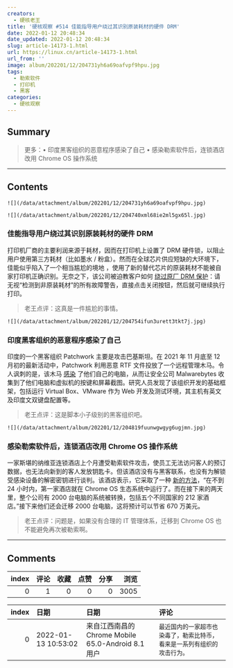 ```yaml
---
creators:
  - 硬核老王
title: '硬核观察 #514 佳能指导用户绕过其识别原装耗材的硬件 DRM'
date: 2022-01-12 20:48:34
date_updated: 2022-01-12 20:48:34
slug: article-14173-1.html
url: https://linux.cn/article-14173-1.html
url_from: ''
image: album/202201/12/204731yh6a69oafvpf9hpu.jpg
tags:
  - 勒索软件
  - 打印机
  - 黑客
categories:
  - 硬核观察
---
```


## Summary

> 更多：• 印度黑客组织的恶意程序感染了自己 • 感染勒索软件后，连锁酒店改用 Chrome OS 操作系统

***

<!-- more -->

## Contents

`![](/data/attachment/album/202201/12/204731yh6a69oafvpf9hpu.jpg)`

`![](/data/attachment/album/202201/12/204740xml68ie2ml5gx65l.jpg)`

### 佳能指导用户绕过其识别原装耗材的硬件 DRM

打印机厂商的主要利润来源于耗材，因而在打印机上设置了 DRM 硬件锁，以阻止用户使用第三方耗材（比如墨水 / 粉盒）。然而在全球芯片供应短缺的大环境下，佳能似乎陷入了一个相当尴尬的境地 ，使用了新的替代芯片的原装耗材不能被自家打印机正确识别。无奈之下，该公司被迫教客户如何 [绕过原厂 DRM 保护](https://arstechnica.com/tech-policy/2022/01/chip-shortage-has-canon-telling-customers-how-to-skirt-its-printer-toner-drm/)：请无视“检测到非原装耗材”的所有故障警告，直接点击关闭按钮，然后就可继续执行打印。

> 
> 老王点评：这真是一件尴尬的事情。
> 
> 
> 

`![](/data/attachment/album/202201/12/204754ifun3urett3tkt7j.jpg)`

### 印度黑客组织的恶意程序感染了自己

印度的一个黑客组织 Patchwork 主要是攻击巴基斯坦。在 2021 年 11 月底至 12 月初的最新活动中，Patchwork 利用恶意 RTF 文件投放了一个远程管理木马。令人讽刺的是，该木马 [感染](https://blog.malwarebytes.com/threat-intelligence/2022/01/patchwork-apt-caught-in-its-own-web/) 了他们自己的电脑，从而让安全公司 Malwarebytes 收集到了他们电脑和虚拟机的按键和屏幕截图。研究人员发现了该组织开发的基础框架，包括运行 Virtual Box、VMware 作为 Web 开发及测试环境，其主机有英文及印度文双键盘配置等。

> 
> 老王点评：这是脚本小子级别的黑客组织吧。
> 
> 
> 

`![](/data/attachment/album/202201/12/204819fuunwgwgyg6ugjmn.jpg)`

### 感染勒索软件后，连锁酒店改用 Chrome OS 操作系统

一家斯堪的纳维亚连锁酒店上个月遭受勒索软件攻击，使员工无法访问客人的预订数据，也无法向新到的客人发放钥匙卡。但该酒店没有与黑客联系，也没有为解锁受感染设备的解密密钥进行谈判。该酒店表示，它采取了一种 [新的方法](https://therecord.media/hotel-chain-switches-to-chrome-os-to-recover-from-ransomware-attack/)，“在不到 24 小时内，第一家酒店就在 Chrome OS 生态系统中运行了。而在接下来的两天里，整个公司有 2000 台电脑的系统被转换，包括五个不同国家的 212 家酒店。”接下来他们还会迁移 2000 台电脑，这将预计可以节省 670 万美元。

> 
> 老王点评：问题是，如果没有合理的 IT 管理体系，迁移到 Chrome OS 也不能避免再次被勒索啊。
> 
> 
>

***

## Comments


|   index |   评论 |   收藏 |   点赞 |   分享 |   浏览 |
|--------:|-------:|-------:|-------:|-------:|-------:|
|       0 |      1 |      0 |      0 |      0 |   3005 |

|   index | 日期                | 日期                                               | 评论                                                                     |
|--------:|:--------------------|:---------------------------------------------------|:-------------------------------------------------------------------------|
|       0 | 2022-01-13 10:53:02 | 来自江西南昌的 Chrome Mobile 65.0-Android 8.1 用户 | `最近国内的一家超市也染毒了，勒索比特币，看来是一系列有组织的攻击行为。` |
